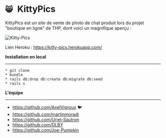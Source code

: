 # `😸 `KittyPics

KittyPics est un site de vente de photo de chat produit lors du projet "boutique en ligne" de THP, dont voici un magnifique aperçu :

![Kitty-Pics](https://i.ibb.co/n1Q3FyJ/readme-img.png)



Lien Heroku : https://kitty-pics.herokuapp.com/

**Installation en local**

---
```
* git clone
* bundle
* rails db:drop db:create db:migrate db:seed
* rails s
```

**L'équipe**

---

- https://github.com/AxelVigroux 🐦
- https://github.com/martinmoradi
- https://github.com/Uriel-Sautron
- https://github.com/DLBY
- https://github.com/Joe-Pumpkin
